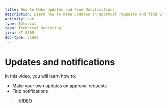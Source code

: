 ```yaml
---
title: How to Make Updates and Find Notifications
description: Learn how to make updates on approval requests and find your notifications.
activity: use
type: Tutorial
team: Technical Marketing
jira: KT-8809
doc-type: video
---
```

# Updates and notifications

In this video, you will learn how to:

* Make your own updates on approval requests
* Find notifications

>[!VIDEO](https://video.tv.adobe.com/v/335109/?quality=12&learn=on&enablevpops)

<!---
learn more URLS
Tag others on updates
Update work
--->
